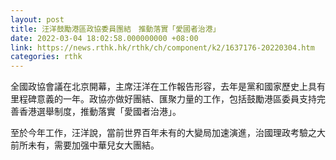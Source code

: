 ```yaml
---
layout: post
title: 汪洋鼓勵港區政協委員團結　推動落實「愛國者治港」
date: 2022-03-04 18:02:58.000000000 +08:00
link: https://news.rthk.hk/rthk/ch/component/k2/1637176-20220304.htm
categories: rthk
---
```


全國政協會議在北京開幕，主席汪洋在工作報告形容，去年是黨和國家歷史上具有里程碑意義的一年。政協亦做好團結、匯聚力量的工作，包括鼓勵港區委員支持完善香港選舉制度，推動落實「愛國者治港」。

至於今年工作，汪洋說，當前世界百年未有的大變局加速演進，治國理政考驗之大前所未有，需要加强中華兒女大團結。
